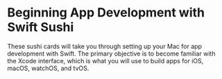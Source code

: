 # Beginning App Development with Swift Sushi

These sushi cards will take you through setting up your Mac for app development with Swift. The primary objective is to become familiar with the Xcode interface, which is what you will use to build apps for iOS, macOS, watchOS, and tvOS.

